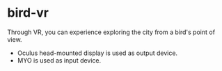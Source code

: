 # bird-vr
Through VR, you can experience exploring the city from a bird's point of view.
- Oculus head-mounted display is used as output device. 
- MYO is used as input device.
